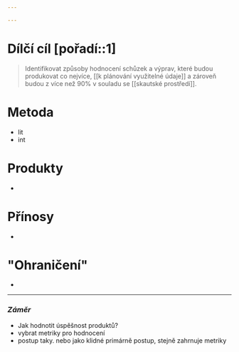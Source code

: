 ```yaml
---

---
```


# Dílčí cíl [pořadí::1]
> Identifikovat způsoby hodnocení schůzek a výprav, které budou  produkovat co nejvíce, [[k plánování využitelné údaje]] a zároveň budou z více než 90% v souladu se [[skautské prostředí]].

# Metoda
- lit
- int
# Produkty
- 
# Přínosy
- 
# "Ohraničení"
- 

---
### *_Záměr_*
- Jak hodnotit úspěšnost produktů?
- vybrat metriky pro hodnocení
- postup taky. nebo jako klidné primárně postup, stejně zahrnuje metriky